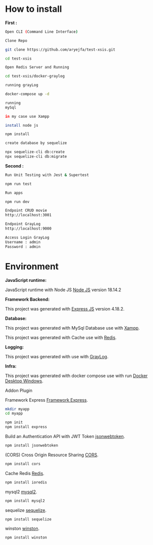 # How to install

**First :**

```bash
Open CLI (Command Line Interface)

Clone Repo

git clone https://github.com/aryejfa/test-xsis.git
```

```bash
cd test-xsis
```

```bash
Open Redis Server and Running
```

```bash
cd test-xsis/docker-graylog

running grayLog

docker-compose up -d
```

```bash
running
mySql

in my case use Xampp
```

```bash
install node js

npm install
```

```bash
create database by sequelize

npx sequelize-cli db:create
npx sequelize-cli db:migrate
```

**Second :**

```bash
Run Unit Testing with Jest & Supertest

npm run test
```

```bash
Run apps

npm run dev

Endpoint CRUD movie
http://localhost:3001

Endpoint GrayLog
http://localhost:9000

Access Login GrayLog
Username : admin
Password : admin
```

# Environment

**JavaScript runtime:**

JavaScript runtime with Node JS [Node JS](https://nodejs.org/en/) version 18.14.2

**Framework Backend:**

This project was generated with [Express JS](https://expressjs.com/en/starter/installing.html) version 4.18.2.

**Database:**

This project was generated with MySql Database use with [Xampp](https://www.apachefriends.org/download.htmll). 

This project was generated with Cache use with [Redis](https://github.com/MSOpenTech/redis/releases/download/win-3.2.100/Redis-x64-3.2.100.zip). 


**Logging:**

This project was generated with use with [GrayLog](https://www.graylog.org/). 


**Infra:**

This project was generated with docker compose use with run [Docker Desktop Windows](https://www.docker.com/products/docker-desktop/). 


Addon Plugin

Framework Express [Framework Express](https://expressjs.com/en/starter/installing.html).

```bash
mkdir myapp
cd myapp

npm init
npm install express
```

Build an Authentication API with JWT Token [jsonwebtoken](https://www.npmjs.com/package/jsonwebtoken).

```bash
npm install jsonwebtoken
```

(CORS) Cross Origin Resource Sharing [CORS](https://expressjs.com/en/resources/middleware/cors.html).

```bash
npm install cors
```

Cache Redis [Redis](https://www.npmjs.com/package/ioredis).

```bash
npm install ioredis
```

mysql2 [mysql2](https://www.npmjs.com/package/ioredis).

```bash
npm install mysql2
```

sequelize [sequelize](https://sequelize.org/).

```bash
npm install sequelize
```

winston [winston](https://github.com/winstonjs/winston).

```bash
npm install winston
```